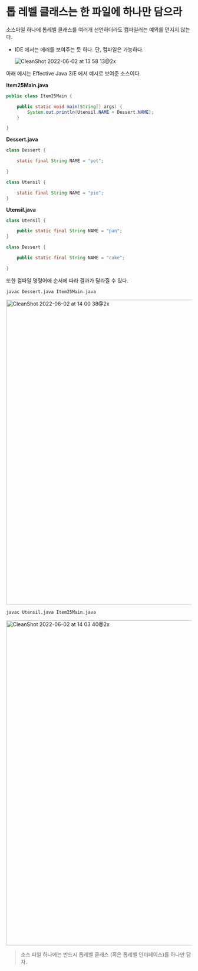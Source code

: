 # 톱 레벨 클래스는 한 파일에 하나만 담으라



소스파일 하나에 톱레벨 클래스를 여러개 선언하더라도 컴파일러는 예외를 던지지 않는다.

- IDE 에서는 에러를 보여주는 듯 하다. 단, 컴파일은 가능하다.

  ![CleanShot 2022-06-02 at 13 58 13@2x](https://user-images.githubusercontent.com/37217320/171556038-84e7511f-526b-4669-a6d5-299a9baeeb7e.png)



아래 에시는 Effective Java 3/E 에서 예시로 보여준 소스이다.

**Item25Main.java**

```java
public class Item25Main {

    public static void main(String[] args) {
        System.out.println(Utensil.NAME + Dessert.NAME);
    }

}

```



**Dessert.java**

```java
class Dessert {

    static final String NAME = "pot";

}

class Utensil {

    static final String NAME = "pie";
}

```



**Utensil.java**

```java
class Utensil {

    public static final String NAME = "pan";
}

class Dessert {

    public static final String NAME = "cake";

}

```





또한 컴파일 명령어에 순서에 따라 결과가 달라질 수 있다.

```bash
javac Dessert.java Item25Main.java
```

<img width="827" alt="CleanShot 2022-06-02 at 14 00 38@2x" src="https://user-images.githubusercontent.com/37217320/171556255-bce97613-e42d-4abf-beb8-9d5c5a9a7938.png">



```bash
javac Utensil.java Item25Main.java 
```

<img width="882" alt="CleanShot 2022-06-02 at 14 03 40@2x" src="https://user-images.githubusercontent.com/37217320/171556532-9af4c18a-27c0-463c-9b95-e0a4634aa3ab.png">





> 소스 파일 하나에는 반드시 톱레벨 클래스 (혹은 톱레벨 인터페이스)를 하나만 담자.